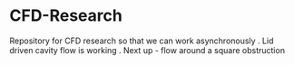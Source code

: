 # CFD-Research
Repository for CFD research so that we can work asynchronously
. Lid driven cavity flow is working 
. Next up - flow around a square obstruction
